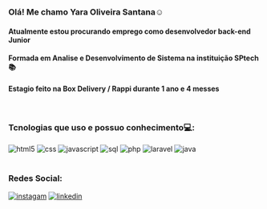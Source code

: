 ### Olá! Me chamo Yara Oliveira Santana☺️
#### Atualmente estou procurando emprego como desenvolvedor back-end Junior
#### Formada em Analise e Desenvolvimento de Sistema na instituição SPtech📚
#### Estagio feito na Box Delivery / Rappi durante 1 ano e 4 messes

<br>

### Tcnologias que uso e possuo conhecimento💻:

<div style="display: inlin_block">
<img align="center" alt="html5" src="https://img.shields.io/badge/HTML5-E34F26?style=for-the-badge&logo=html5&logoColor=white"/>
<img align="center" alt="css" src="https://img.shields.io/badge/CSS-239120?&style=for-the-badge&logo=css3&logoColor=white"/>
<img align="center" alt="javascript" src="https://img.shields.io/badge/JavaScript-F7DF1E?style=for-the-badge&logo=javascript&logoColor=black"/>
<img align="center" alt="sql" src="https://img.shields.io/badge/MySQL-00000F?style=for-the-badge&logo=mysql&logoColor=white"/>
<img align="center" alt="php" src="https://img.shields.io/badge/PHP-777BB4?style=for-the-badge&logo=php&logoColor=white"/>
<img align="center" alt="laravel" src="https://img.shields.io/badge/Laravel-FF2D20?style=for-the-badge&logo=laravel&logoColor=white"/>
<img align="center" alt="java" src="https://img.shields.io/badge/Java-007396?style=for-the-badge&logo=java&logoColor=white"/>
</div>
<br/>

### Redes Social:
[![instagam](https://img.shields.io/badge/Instagram-E4405F?style=for-the-badge&logo=instagram&logoColor=white)](https://www.instagram.com/yah_olih/)
[![linkedin](https://img.shields.io/badge/LinkedIn-0077B5?style=for-the-badge&logo=linkedin&logoColor=white)](https://www.linkedin.com/in/yara-santana-1452931b5/)
